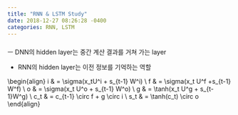 ```yaml
---
title: "RNN & LSTM Study"
date: 2018-12-27 08:26:28 -0400
categories: RNN, LSTM
---
```


###
ㅡ DNN의 hidden layer는 중간 계산 결과를 거쳐 가는 layer
- RNN의 hidden layer는 이전 정보를 기억하는 역할

\begin{align} 
i & = \sigma(x_tU^i + s_{t-1} W^i) \\ 
f & = \sigma(x_t U^f +s_{t-1} W^f) \\ 
o & = \sigma(x_t U^o + s_{t-1} W^o) \\ 
g & = \tanh(x_t U^g + s_{t-1}W^g) \\ 
c_t & = c_{t-1} \circ f + g \circ i \\ 
s_t & = \tanh(c_t) \circ o 
\end{align}


